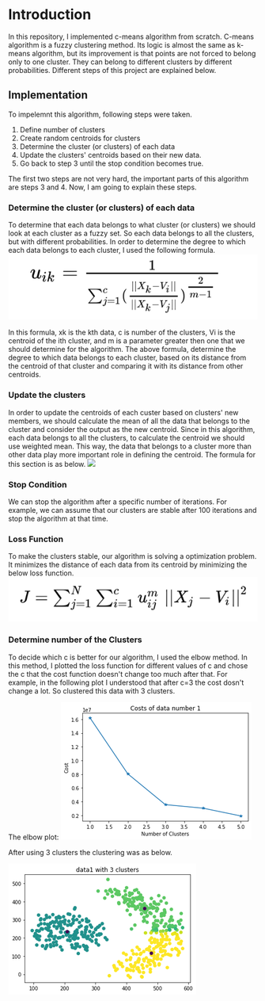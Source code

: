 # Introduction
In this repository, I implemented c-means algorithm from scratch.
C-means algorithm is a fuzzy clustering method. Its logic is almost the same as k-means algorithm, but its improvement is that points are not forced to belong only to one cluster. They can belong to different clusters by different probabilities.
Different steps of this project are explained below.

## Implementation
To impelemnt this algorithm, following steps were taken.
1. Define number of clusters
2. Create random centroids for clusters
3. Determine the cluster (or clusters) of each data
4. Update the clusters' centroids based on their new data.
5. Go back to step 3 until the stop condition becomes true.

The first two steps are not very hard, the important parts of this algorithm are steps 3 and 4. Now, I am going to explain these steps.

### Determine the cluster (or clusters) of each data
To determine that each data belongs to what cluster (or clusters) we should look at each cluster as a fuzzy set. So each data belongs to all the clusters, but with different probabilities. In order to determine the degree to which each data belongs to each cluster, I used the following formula.
[<img src="https://github.com/kian79/Implement-C-Means-Algorithm/blob/main/Images/amount_of_belonging.png">]([http://google.com.au/](https://github.com/kian79/Implement-C-Means-Algorithm/blob/main/Images/amount_of_belonging.png))

In this formula, xk is the kth data, c is number of the clusters, Vi is the centroid of the ith cluster, and m is a parameter greater then one that we should determine for the algorithm. The above formula, determine the degree to which data belongs to each cluster, based on its distance from the centroid of that cluster and comparing it with its distance from other centroids.

### Update the clusters
In order to update the centroids of each custer based on clusters' new members, we should calculate the mean of all the data that belongs to the cluster and consider the output as the new centroid. Since in this algorithm, each data belongs to all the clusters, to calculate the centroid we should use weighted mean. This way, the data that belongs to a cluster more than other data play more important role in defining the centroid. The formula for this section is as below.
[<img src="https://github.com/kian79/Implement-C-Means-Algorithm/blob/main/Images/wieghted_average.png">](https://github.com/kian79/Implement-C-Means-Algorithm/blob/main/Images/weighted_average.png)

### Stop Condition
We can stop the algorithm after a specific number of iterations. For example, we can assume that our clusters are stable after 100 iterations and stop the algorithm at that time.

### Loss Function
To make the clusters stable, our algorithm is solving a optimization problem. It minimizes the distance of each data from its centroid by minimizing the below loss function.
[<img src="https://github.com/kian79/Implement-C-Means-Algorithm/blob/main/Images/loss_function.png">]([http://google.com.au/](https://github.com/kian79/Implement-C-Means-Algorithm/blob/main/Images/loss_function.png))

### Determine number of the Clusters
To decide which c is better for our algorithm, I used the elbow method. In this method, I plotted the loss function for different values of c and chose the c that the cost function doesn't change too much after that.
For example, in the following plot I understood that after c=3 the cost dosn't change a lot. So clustered this data with 3 clusters.

The elbow plot:
[<img src="https://github.com/kian79/Implement-C-Means-Algorithm/blob/main/Images/elbow_data1.png">]([http://google.com.au/](https://github.com/kian79/Implement-C-Means-Algorithm/blob/main/Images/elbow_data1.png))

After using 3 clusters the clustering was as below.

[<img src="https://github.com/kian79/Implement-C-Means-Algorithm/blob/main/Images/data1_c3_plot.png">]([http://google.com.au/](https://github.com/kian79/Implement-C-Means-Algorithm/blob/main/Images/data1_c3_plot.png))

